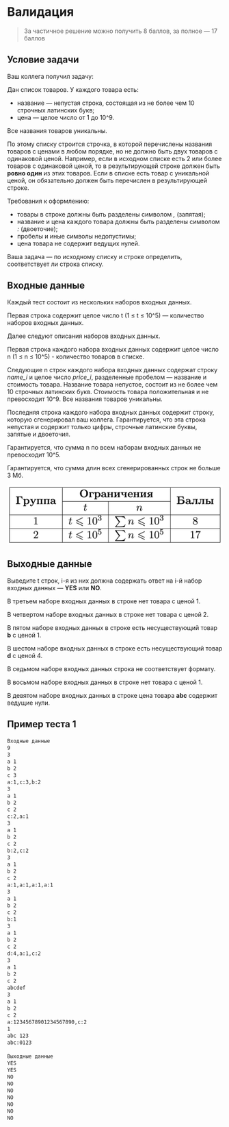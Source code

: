﻿# Валидация
> За частичное решение можно получить 8 баллов, за полное — 17 баллов

## Условие задачи
Ваш коллега получил задачу:

Дан список товаров. У каждого товара есть:
* название — непустая строка, состоящая из не более чем 10 строчных латинских букв;
* цена — целое число от 1 до 10\^9.

Все названия товаров уникальны.

По этому списку строится строчка, в которой перечислены названия товаров с ценами в любом порядке,
но не должно быть двух товаров с одинаковой ценой.
Например, если в исходном списке есть 2 или более товаров с одинаковой ценой,
то в результирующей строке должен быть **ровно один** из этих товаров.
Если в списке есть товар с уникальной ценой, он обязательно должен быть перечислен в результирующей строке.

Требования к оформлению:
* товары в строке должны быть разделены символом *,* (запятая);
* название и цена каждого товара должны быть разделены символом *:* (двоеточие);
* пробелы и иные символы недопустимы;
* цена товара не содержит ведущих нулей.

Ваша задача — по исходному списку и строке определить, соответствует ли строка списку.

## Входные данные
Каждый тест состоит из нескольких наборов входных данных.

Первая строка содержит целое число t (1 ≤ t ≤ 10\^5) — количество наборов входных данных.

Далее следуют описания наборов входных данных.

Первая строка каждого набора входных данных содержит целое число n (1 ≤ n ≤ 10\^5) - количество товаров в списке.

Следующие n строк каждого набора входных данных содержат строку *name\_i* и целое число *price\_i*,
разделенные пробелом — название и стоимость товара.
Название товара непустое, состоит из не более чем 10 строчных латинских букв.
Стоимость товара положительная и не превосходит 10\^9. Все названия товаров уникальны.

Последняя строка каждого набора входных данных содержит строку, которую сгенерировал ваш коллега.
Гарантируется, что эта строка непустая и содержит только цифры, строчные латинские буквы, запятые и двоеточия.

Гарантируется, что сумма n по всем наборам входных данных не превосходит 10\^5.
 
Гарантируется, что сумма длин всех сгенерированных строк не больше 3 Мб.

![validate-groups](./validate-groups.png)

## Выходные данные
Выведите t строк, i-я из них должна содержать ответ на i-й набор входных данных — **YES** или **NO**.

В третьем наборе входных данных в строке нет товара с ценой 1.

В четвертом наборе входных данных в строке нет товара с ценой 2.

В пятом наборе входных данных в строке есть несуществующий товар **b** с ценой 1.

В шестом наборе входных данных в строке есть несуществующий товар **d** с ценой 4.

В седьмом наборе входных данных строка не соответствует формату.

В восьмом наборе входных данных в строке нет товара с ценой 1.

В девятом наборе входных данных в строке цена товара **abc** содержит ведущие нули.

## Пример теста 1
```plaintext
Входные данные
9
3
a 1
b 2
c 3
a:1,c:3,b:2
3
a 1
b 2
c 2
c:2,a:1
3
a 1
b 2
c 2
b:2,c:2
3
a 1
b 2
c 2
a:1,a:1,a:1,a:1
3
a 1
b 2
c 2
b:1
3
a 1
b 2
c 2
d:4,a:1,c:2
3
a 1
b 2
c 2
abcdef
3
a 1
b 2
c 2
a:12345678901234567890,c:2
1
abc 123
abc:0123

Выходные данные
YES
YES
NO
NO
NO
NO
NO
NO
NO
```
